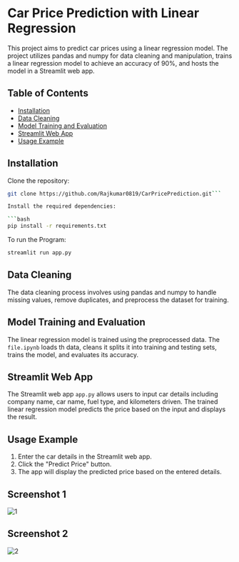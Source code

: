 # Car Price Prediction with Linear Regression

This project aims to predict car prices using a linear regression model. The project utilizes pandas and numpy for data cleaning and manipulation, trains a linear regression model to achieve an accuracy of 90%, and hosts the model in a Streamlit web app.

## Table of Contents

- [Installation](#installation)
- [Data Cleaning](#data-cleaning)
- [Model Training and Evaluation](#model-training-and-evaluation)
- [Streamlit Web App](#streamlit-web-app)
- [Usage Example](#usage-example)

## Installation

Clone the repository:

```bash
git clone https://github.com/Rajkumar0819/CarPricePrediction.git```

Install the required dependencies:

```bash
pip install -r requirements.txt
```

To run the Program:

```bash
streamlit run app.py
```

## Data Cleaning

The data cleaning process involves using pandas and numpy to handle missing values, remove duplicates, and preprocess the dataset for training.

## Model Training and Evaluation

The linear regression model is trained using the preprocessed data. The `file.ipynb` loads th data, cleans it splits it into training and testing sets, trains the model, and evaluates its accuracy.

## Streamlit Web App

The Streamlit web app `app.py` allows users to input car details including company name, car name, fuel type, and kilometers driven. The trained linear regression model predicts the price based on the input and displays the result.

## Usage Example

1. Enter the car details in the Streamlit web app.
2. Click the "Predict Price" button.
3. The app will display the predicted price based on the entered details.

## Screenshot 1
![1](https://github.com/Rajkumar0819/CarPricePrediction/assets/113299030/f6007c26-f278-4fb3-8ed0-2535faa0a793)

## Screenshot 2
![2](https://github.com/Rajkumar0819/CarPricePrediction/assets/113299030/56bb5fb1-6a9d-4429-a995-6d2fb4c7fc11)



